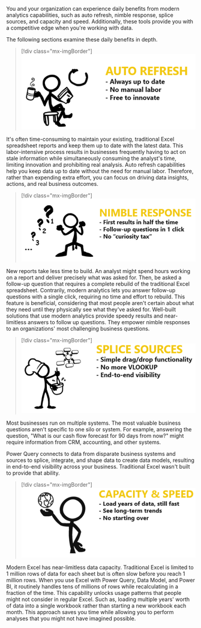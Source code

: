 You and your organization can experience daily benefits from modern analytics capabilities, such as auto refresh, nimble response, splice sources, and capacity and speed. Additionally, these tools provide you with a competitive edge when you're working with data.

The following sections examine these daily benefits in depth.

> [!div class="mx-imgBorder"]
> ![Screenshot of auto refresh key points being always up to date, no manual labor, and free to innovate.](../media/auto-refresh.png)

It's often time-consuming to maintain your existing, traditional Excel spreadsheet reports and keep them up to date with the latest data. This labor-intensive process results in businesses frequently having to act on stale information while simultaneously consuming the analyst's time, limiting innovation and prohibiting real analysis. Auto refresh capabilities help you keep data up to date without the need for manual labor. Therefore, rather than expending extra effort, you can focus on driving data insights, actions, and real business outcomes.

> [!div class="mx-imgBorder"]
> ![Screenshot of nimble response key points being results in half the time, follow-up questions in one click, and no curiosity tax.](../media/nimble-response.png)

New reports take less time to build. An analyst might spend hours working on a report and deliver precisely what was asked for. Then, be asked a follow-up question that requires a complete rebuild of the traditional Excel spreadsheet. Contrarily, modern analytics lets you answer follow-up questions with a single click, requiring no time and effort to rebuild. This feature is beneficial, considering that most people aren't certain about what they need until they physically see what they've asked for. Well-built solutions that use modern analytics provide speedy results and near-limitless answers to follow up questions. They empower nimble responses to an organizations' most challenging business questions.

> [!div class="mx-imgBorder"]
> ![Screenshot of splice sources key points being simple drag/drop, no more VLOOKUP, and end-to-end visibility.](../media/splice-sources.png)

Most businesses run on multiple systems. The most valuable business questions aren't specific to one silo or system. For example, answering the question, "What is our cash flow forecast for 90 days from now?" might require information from CRM, accounting, and other systems.

Power Query connects to data from disparate business systems and sources to splice, integrate, and shape data to create data models, resulting in end-to-end visibility across your business. Traditional Excel wasn't built to provide that ability.

> [!div class="mx-imgBorder"]
> ![Screenshot of capacity and speed key points, such as loading years of data, long-term trends, and no starting over.](../media/capacity-speed.png)

Modern Excel has near-limitless data capacity. Traditional Excel is limited to 1 million rows of data for each sheet but is often slow before you reach 1 million rows. When you use Excel with Power Query, Data Model, and Power BI, it routinely handles tens of millions of rows while recalculating in a fraction of the time. This capability unlocks usage patterns that people might not consider in regular Excel. Such as, loading multiple years' worth of data into a single workbook rather than starting a new workbook each month. This approach saves you time while allowing you to perform analyses that you might not have imagined possible.
